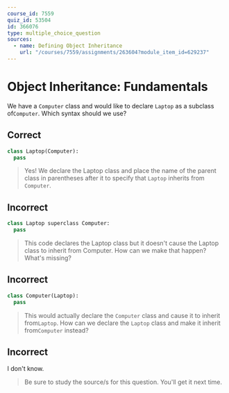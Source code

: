 ```yaml
---
course_id: 7559
quiz_id: 53504
id: 366076
type: multiple_choice_question
sources:
  - name: Defining Object Inheritance
    url: "/courses/7559/assignments/263604?module_item_id=629237"
---
```


# Object Inheritance: Fundamentals

We have a `Computer` class and would like to declare `Laptop` as a subclass
of`Computer`. Which syntax should we use?

## Correct

```python
class Laptop(Computer):
  pass
```

> Yes! We declare the Laptop class and place the name of the parent class in
> parentheses after it to specify that `Laptop` inherits from `Computer`.

## Incorrect

```python
class Laptop superclass Computer:
  pass
```

> This code declares the Laptop class but it doesn't cause the Laptop class to
> inherit from Computer. How can we make that happen? What's missing?

## Incorrect

```python
class Computer(Laptop):
  pass
```

> This would actually declare the `Computer` class and cause it to inherit
> from`Laptop`. How can we declare the `Laptop` class and make it inherit
> from`Computer` instead?

## Incorrect

I don't know.

> Be sure to study the source/s for this question. You'll get it next time.
